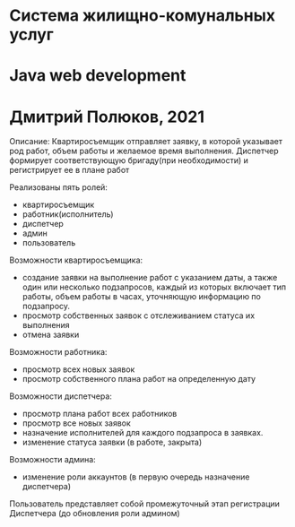 # Система жилищно-комунальных услуг
# Java web development
# Дмитрий Полюков, 2021

Описание: 
Квартиросъемщик отправляет заявку, в которой указывает род работ, объем работы и желаемое время выполнения. 
Диспетчер формирует соответствующую бригаду(при необходимости) и регистрирует ее в плане работ

Реализованы пять ролей: 
- квартиросъемщик
- работник(исполнитель)
- диспетчер
- админ
- пользователь

Возможности квартиросъемщика: 
- создание заявки на выполнение работ с указанием даты, а также один или несколько подзапросов, 
каждый из которых включает тип работы, объем работы в часах, уточняющую информацию по подзапросу.
- просмотр собственных заявок с отслеживанием статуса их выполнения
- отмена заявки

Возможности работника:
- просмотр всех новых заявок
- просмотр собственного плана работ на определенную дату

Возможности диспетчера: 
- просмотр плана работ всех работников 
- просмотр все новых заявок
- назначение исполнителей для каждого подзапроса в заявках.
- изменение статуса заявки (в работе, закрыта)
	
Возможности админа: 
- изменение роли аккаунтов (в первую очередь назначение диспетчера)

Пользователь представляет собой промежуточный этап регистрации Диспетчера (до обновления роли админом)
	
